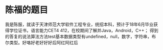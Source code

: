 陈福的题目
====================
 我是陈服，就读于天津师范大学软件工程专业，统招本科，预计于18年6月毕业获得学位证书，语言能力CET4 412，在校期间了解并Java，Android，C++；
 得到的答复的说法算法方法test基本数据类型有undefined，null，数字，字符串，布尔类型。好咯好老好好好后阿红阿红后
